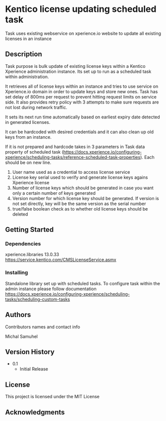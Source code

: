 # Kentico license updating scheduled task

Task uses existing webservice on xperience.io website to update all existing licenses in an instance

## Description

Task purpose is bulk update of existing license keys within a Kentico Xperience administration instance. Its set up to run as a scheduled task within administration. 

It retrieves all of license keys within an instance and tries to use service on Xperience.io domain in order to update keys and store new ones. Task has set delay of 800ms per request to prevent hitting request limits on service side. 
It also provides retry policy with 3 attempts to make sure requests are not lost during network traffic. 

It sets its next run time automatically based on earliest expiry date detected in generated licenses. 

It can be hardcoded with desired credentials and it can also clean up old keys from an instance. 

If it is not prepared and hardcode takes in 3 parameters in Task data property of scheduled task (https://docs.xperience.io/configuring-xperience/scheduling-tasks/reference-scheduled-task-properties). Each should be on new line. 
1. User name used as a credential to access license service
2. License key serial used to verify and generate license keys agains Xperience license 
3. Number of license keys which should be generated in case you want only a certain number of keys generated 
4. Version number for which license key should be generated. If version is not set directly, key will be the same version as the serial number
5. true/false boolean check as to whether old license keys should be deleted

## Getting Started

### Dependencies

xperience.libraries 13.0.33
https://service.kentico.com/CMSLicenseService.asmx

### Installing

Standalone library set up with scheduled tasks. To configure task within the admin instance please follow documentation https://docs.xperience.io/configuring-xperience/scheduling-tasks/scheduling-custom-tasks

## Authors

Contributors names and contact info

Michal Samuhel 

## Version History

* 0.1
    * Initial Release

## License

This project is licensed under the MIT License


## Acknowledgments

